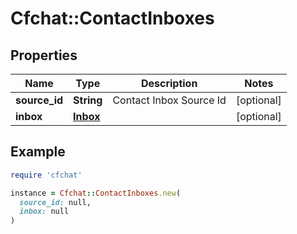 # Cfchat::ContactInboxes

## Properties

| Name | Type | Description | Notes |
| ---- | ---- | ----------- | ----- |
| **source_id** | **String** | Contact Inbox Source Id | [optional] |
| **inbox** | [**Inbox**](Inbox.md) |  | [optional] |

## Example

```ruby
require 'cfchat'

instance = Cfchat::ContactInboxes.new(
  source_id: null,
  inbox: null
)
```

